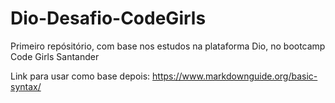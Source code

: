 # Dio-Desafio-CodeGirls
Primeiro repósitório, com base nos estudos na plataforma Dio, no bootcamp Code Girls Santander

Link para usar como base depois: https://www.markdownguide.org/basic-syntax/
